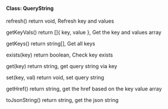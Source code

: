 <h4>Class: QueryString</h4>

refresh()
return void, Refresh key and values

getKeyVals()
return []{ key, value }, Get the key and values array

getKeys()
return string[], Get all keys

exists(key)
return boolean, Check key exists

get(key)
return string, get query string via key

set(key, val)
return void, set query string

getHref()
return string, get the href based on the key value array

toJsonString()
return string, get the json string
